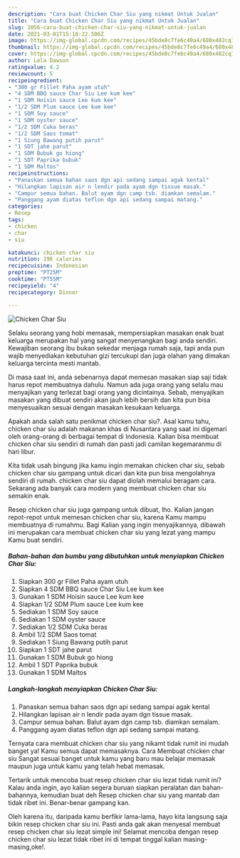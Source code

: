 ```yaml
---
description: "Cara buat Chicken Char Siu yang nikmat Untuk Jualan"
title: "Cara buat Chicken Char Siu yang nikmat Untuk Jualan"
slug: 1056-cara-buat-chicken-char-siu-yang-nikmat-untuk-jualan
date: 2021-03-01T15:18:22.506Z
image: https://img-global.cpcdn.com/recipes/45bde8c7fe6c49a4/680x482cq70/chicken-char-siu-foto-resep-utama.jpg
thumbnail: https://img-global.cpcdn.com/recipes/45bde8c7fe6c49a4/680x482cq70/chicken-char-siu-foto-resep-utama.jpg
cover: https://img-global.cpcdn.com/recipes/45bde8c7fe6c49a4/680x482cq70/chicken-char-siu-foto-resep-utama.jpg
author: Lela Dawson
ratingvalue: 4.2
reviewcount: 5
recipeingredient:
- "300 gr Fillet Paha ayam utuh"
- "4 SDM BBQ sauce Char Siu Lee kum kee"
- "1 SDM Hoisin sauce Lee kum kee"
- "1/2 SDM Plum sauce Lee kum kee"
- "1 SDM Soy sauce"
- "1 SDM oyster sauce"
- "1/2 SDM Cuka beras"
- "1/2 SDM Saos tomat"
- "1 Siung Bawang putih parut"
- "1 SDT jahe parut"
- "1 SDM Bubuk go hiong"
- "1 SDT Paprika bubuk"
- "1 SDM Maltos"
recipeinstructions:
- "Panaskan semua bahan saos dgn api sedang sampai agak kental"
- "Hilangkan lapisan air n lendir pada ayam dgn tissue masak."
- "Campur semua bahan. Balut ayam dgn camp tsb. diamkan semalam."
- "Panggang ayam diatas teflon dgn api sedang sampai matang."
categories:
- Resep
tags:
- chicken
- char
- siu

katakunci: chicken char siu 
nutrition: 196 calories
recipecuisine: Indonesian
preptime: "PT25M"
cooktime: "PT55M"
recipeyield: "4"
recipecategory: Dinner

---
```



![Chicken Char Siu](https://img-global.cpcdn.com/recipes/45bde8c7fe6c49a4/680x482cq70/chicken-char-siu-foto-resep-utama.jpg)

Selaku seorang yang hobi memasak, mempersiapkan masakan enak buat keluarga merupakan hal yang sangat menyenangkan bagi anda sendiri. Kewajiban seorang ibu bukan sekedar menjaga rumah saja, tapi anda pun wajib menyediakan kebutuhan gizi tercukupi dan juga olahan yang dimakan keluarga tercinta mesti mantab.

Di masa  saat ini, anda sebenarnya dapat memesan masakan siap saji tidak harus repot membuatnya dahulu. Namun ada juga orang yang selalu mau menyajikan yang terlezat bagi orang yang dicintainya. Sebab, menyajikan masakan yang dibuat sendiri akan jauh lebih bersih dan kita pun bisa menyesuaikan sesuai dengan masakan kesukaan keluarga. 



Apakah anda salah satu penikmat chicken char siu?. Asal kamu tahu, chicken char siu adalah makanan khas di Nusantara yang saat ini digemari oleh orang-orang di berbagai tempat di Indonesia. Kalian bisa membuat chicken char siu sendiri di rumah dan pasti jadi camilan kegemaranmu di hari libur.

Kita tidak usah bingung jika kamu ingin memakan chicken char siu, sebab chicken char siu gampang untuk dicari dan kita pun bisa mengolahnya sendiri di rumah. chicken char siu dapat diolah memalui beragam cara. Sekarang ada banyak cara modern yang membuat chicken char siu semakin enak.

Resep chicken char siu juga gampang untuk dibuat, lho. Kalian jangan repot-repot untuk memesan chicken char siu, karena Kamu mampu membuatnya di rumahmu. Bagi Kalian yang ingin menyajikannya, dibawah ini merupakan cara membuat chicken char siu yang lezat yang mampu Kamu buat sendiri.

<!--inarticleads1-->

##### Bahan-bahan dan bumbu yang dibutuhkan untuk menyiapkan Chicken Char Siu:

1. Siapkan 300 gr Fillet Paha ayam utuh
1. Siapkan 4 SDM BBQ sauce Char Siu Lee kum kee
1. Gunakan 1 SDM Hoisin sauce Lee kum kee
1. Siapkan 1/2 SDM Plum sauce Lee kum kee
1. Sediakan 1 SDM Soy sauce
1. Sediakan 1 SDM oyster sauce
1. Sediakan 1/2 SDM Cuka beras
1. Ambil 1/2 SDM Saos tomat
1. Sediakan 1 Siung Bawang putih parut
1. Siapkan 1 SDT jahe parut
1. Gunakan 1 SDM Bubuk go hiong
1. Ambil 1 SDT Paprika bubuk
1. Gunakan 1 SDM Maltos




<!--inarticleads2-->

##### Langkah-langkah menyiapkan Chicken Char Siu:

1. Panaskan semua bahan saos dgn api sedang sampai agak kental
1. Hilangkan lapisan air n lendir pada ayam dgn tissue masak.
1. Campur semua bahan. Balut ayam dgn camp tsb. diamkan semalam.
1. Panggang ayam diatas teflon dgn api sedang sampai matang.




Ternyata cara membuat chicken char siu yang nikamt tidak rumit ini mudah banget ya! Kamu semua dapat memasaknya. Cara Membuat chicken char siu Sangat sesuai banget untuk kamu yang baru mau belajar memasak maupun juga untuk kamu yang telah hebat memasak.

Tertarik untuk mencoba buat resep chicken char siu lezat tidak rumit ini? Kalau anda ingin, ayo kalian segera buruan siapkan peralatan dan bahan-bahannya, kemudian buat deh Resep chicken char siu yang mantab dan tidak ribet ini. Benar-benar gampang kan. 

Oleh karena itu, daripada kamu berfikir lama-lama, hayo kita langsung saja bikin resep chicken char siu ini. Pasti anda gak akan menyesal membuat resep chicken char siu lezat simple ini! Selamat mencoba dengan resep chicken char siu lezat tidak ribet ini di tempat tinggal kalian masing-masing,oke!.

